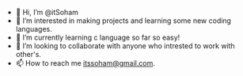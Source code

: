 - 👋 Hi, I’m @itSoham
- 👀 I’m interested in making projects and learning some new coding languages. 
- 🌱 I’m currently learning c language so far so easy!
- 💞️ I’m looking to collaborate with anyone who intrested to work with other's.
- 📫 How to reach me itssoham@gmail.com.

<!---
itSoham/itSoham is a ✨ special ✨ repository because its `README.md` (this file) appears on your GitHub profile.
You can click the Preview link to take a look at your changes.
--->
